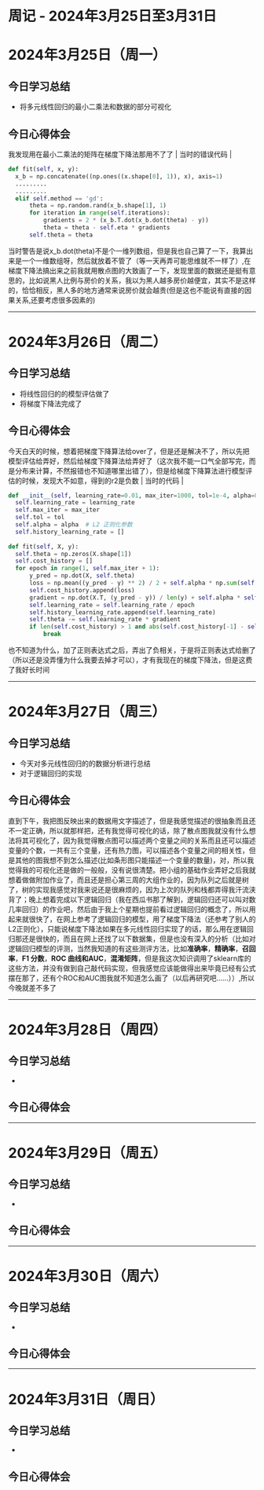 # 周记 - 2024年3月25日至3月31日

# 2024年3月25日（周一）

## 今日学习总结

- 将多元线性回归的最小二乘法和数据的部分可视化

## 今日心得体会

我发现用在最小二乘法的矩阵在梯度下降法那用不了了
| 当时的错误代码 |

  ``` python
def fit(self, x, y):
	x_b = np.concatenate((np.ones((x.shape[0], 1)), x), axis=1)
    .........
    .........
	elif self.method == 'gd':
		theta = np.random.rand(x_b.shape[1], 1)
		for iteration in range(self.iterations):
			gradients = 2 * (x_b.T.dot(x_b.dot(theta) - y))
			theta = theta - self.eta * gradients
		self.theta = theta
  ```

当时警告是说x_b.dot(theta)不是个一维列数组，但是我也自己算了一下，我算出来是一个一维数组呀，然后就放着不管了（等一天再弄可能思维就不一样了）,在梯度下降法搞出来之前我就用散点图的大致画了一下，发现里面的数据还是挺有意思的，比如说黑人比例与房价的关系，我以为黑人越多房价越便宜，其实不是这样的，恰恰相反，黑人多的地方通常来说房价就会越贵(但是这也不能说有直接的因果关系,还要考虑很多因素的)

------

# 2024年3月26日（周二）

## 今日学习总结

- 将线性回归的的模型评估做了
- 将梯度下降法完成了

## 今日心得体会

今天白天的时候，想着把梯度下降算法给over了，但是还是解决不了，所以先把模型评估给弄好，然后给梯度下降算法给弄好了（这次我不能一口气全部写完，而是分布来计算，不然报错也不知道哪里出错了），但是给梯度下降算法进行模型评估的时候，发现大不如意，得到的r2是负数
| 当时的代码 |

  ``` python
def __init__(self, learning_rate=0.01, max_iter=1000, tol=1e-4, alpha=0.01):
    self.learning_rate = learning_rate 
    self.max_iter = max_iter
    self.tol = tol
    self.alpha = alpha  # L2 正则化参数
    self.history_learning_rate = []
       
def fit(self, X, y):
    self.theta = np.zeros(X.shape[1])
    self.cost_history = []   
    for epoch in range(1, self.max_iter + 1):
        y_pred = np.dot(X, self.theta)
        loss = np.mean((y_pred - y) ** 2) / 2 + self.alpha * np.sum(self.theta**2) / 2
        self.cost_history.append(loss)
        gradient = np.dot(X.T, (y_pred - y)) / len(y) + self.alpha * self.theta
        self.learning_rate = self.learning_rate / epoch
        self.history_learning_rate.append(self.learning_rate)
        self.theta -= self.learning_rate * gradient
        if len(self.cost_history) > 1 and abs(self.cost_history[-1] - self.cost_history[-2]) < self.tol:
            break
  ```

也不知道为什么，加了正则表达式之后，弄出了负相关，于是将正则表达式给删了（所以还是没弄懂为什么我要去掉才可以），才有我现在的梯度下降法，但是这费了我好长时间

------

# 2024年3月27日（周三）

## 今日学习总结

- 今天对多元线性回归的的数据分析进行总结
- 对于逻辑回归的实现

## 今日心得体会

直到下午，我把图反映出来的数据用文字描述了，但是我感觉描述的很抽象而且还不一定正确，所以就那样把，还有我觉得可视化的话，除了散点图我就没有什么想法将其可视化了，因为我觉得散点图可以描述两个变量之间的关系而且还可以描述变量的个数，一共有三个变量，还有热力图，可以描述各个变量之间的相关性，但是其他的图我想不到怎么描述(比如条形图只能描述一个变量的数量)，对，所以我觉得我的可视化还是做的一般般，没有说很清楚。把小组的基础作业弄好之后我就想着做做附加作业了，而且还是担心第三周的大组作业的，因为队列之后就是树了，树的实现我感觉对我来说还是很麻烦的，因为上次的队列和栈都弄得我汗流浃背了；晚上想着完成以下逻辑回归（我在西瓜书那了解到，逻辑回归还可以叫对数几率回归）的作业吧，然后由于我上个星期也提前看过逻辑回归的概念了，所以用起来就很快了，在网上参考了逻辑回归的模型，用了梯度下降法（还参考了别人的L2正则化），只能说梯度下降法如果在多元线性回归实现了的话，那么用在逻辑回归那还是很快的，而且在网上还找了以下数据集，但是也没有深入的分析（比如对逻辑回归模型的评测，当然我知道的有这些测评方法，比如**准确率**，**精确率**，**召回率**，**F1 分数**，**ROC 曲线和AUC**，**混淆矩阵**，但是我这次知识调用了sklearn库的这些方法，并没有做到自己敲代码实现，但我感觉应该能做得出来毕竟已经有公式摆在那了，还有个ROC和AUC图我就不知道怎么画了（以后再研究吧……））,所以今晚就差不多了

------

# 2024年3月28日（周四）

## 今日学习总结

- 

## 今日心得体会



------

# 2024年3月29日（周五）

## 今日学习总结

- 

## 今日心得体会





------

# 2024年3月30日（周六）

## 今日学习总结

- 

## 今日心得体会



------

# 2024年3月31日（周日）

## 今日学习总结

- 

## 今日心得体会

